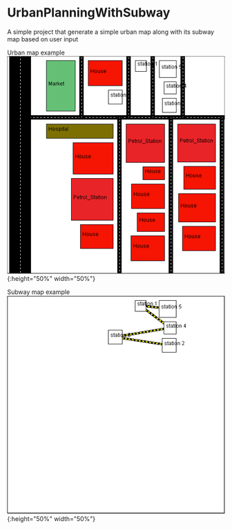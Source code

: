 # UrbanPlanningWithSubway
A simple project that generate a simple urban map along with its subway map based on user input

Urban map example
![UrbanPlanning](UrbanPlanning.PNG?s=300 "UrbanPlanning"){:height="50%" width="50%"}

Subway map example
![Subway](Subway.PNG?s-300 "Subway"){:height="50%" width="50%"}